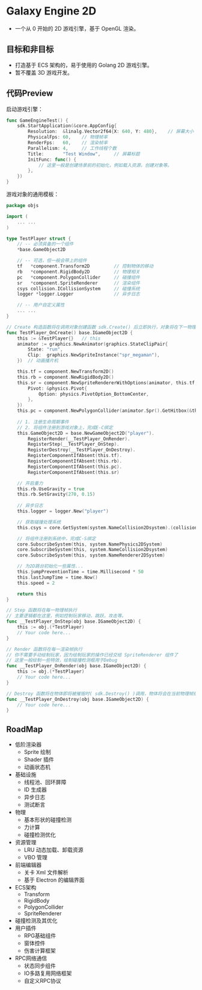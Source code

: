 # Galaxy Engine 2D

-  一个从 0 开始的 2D 游戏引擎，基于 OpenGL 渲染。

## 目标和非目标

- 打造基于 ECS 架构的，易于使用的 Golang 2D 游戏引擎。
- 暂不覆盖 3D 游戏开发。

## 代码Preview

启动游戏引擎：
```go
func GameEngineTest() {
	sdk.StartApplication(&core.AppConfig{
		Resolution:  &linalg.Vector2f64{X: 640, Y: 480},	// 屏幕大小
		PhysicalFps: 60,	// 物理帧率
		RenderFps:   60,	// 渲染帧率
		Parallelism: 4,		// 工作线程个数
		Title:       "Test Window",		// 屏幕标题
		InitFunc: func() {
			// 这里一般是创建场景前的初始化，例如载入资源，创建对象等。
		},
	})
}
```

游戏对象的通用模板：
```go
package objs

import (
	... ...
)

type TestPlayer struct {
	// -- 必须具备的一个组件
	*base.GameObject2D

	// -- 可选，但一般会带上的组件
	tf   *component.Transform2D			// 控制物体的移动
	rb   *component.RigidBody2D			// 物理相关
	pc   *component.PolygonCollider		// 碰撞组件
	sr   *component.SpriteRenderer		// 渲染组件
	csys collision.ICollisionSystem		// 碰撞系统
	logger *logger.Logger				// 异步日志

	// -- 用户自定义属性
	... ...
}

// Create 构造函数将在调用对象创建函数 sdk.Create() 后立即执行，对象将在下一物理帧开始前被加入框架管理
func TestPlayer_OnCreate() base.IGameObject2D {
	this := &TestPlayer{}	// this
	animator := graphics.NewAnimator(graphics.StateClipPair{
		State: "run",
		Clip:  graphics.NewSpriteInstance("spr_megaman"),
	})	// 动画播片机

	this.tf = component.NewTransform2D()
	this.rb = component.NewRigidBody2D()
	this.sr = component.NewSpriteRendererWithOptions(animator, this.tf, false, graphics.RenderOptions{
		Pivot: &physics.Pivot{
			Option: physics.PivotOption_BottomCenter,
		},
	})
	this.pc = component.NewPolygonCollider(animator.Spr().GetHitbox(&this.tf.Pos, physics.Pivot{Option: physics.PivotOption_BottomCenter}), this)
	
	// 1. 注册生命周期事件
	// 2. 将组件注册到游戏对象上，完成E-C绑定
	this.GameObject2D = base.NewGameObject2D("player").
		RegisterRender(__TestPlayer_OnRender).
		RegisterStep(__TestPlayer_OnStep).
		RegisterDestroy(__TestPlayer_OnDestroy).
		RegisterComponentIfAbsent(this.tf).
		RegisterComponentIfAbsent(this.rb).
		RegisterComponentIfAbsent(this.pc).
		RegisterComponentIfAbsent(this.sr)

	// 开启重力
	this.rb.UseGravity = true
	this.rb.SetGravity(270, 0.15)
	
	// 异步日志
	this.logger = logger.New("player")

	// 获取碰撞处理系统
	this.csys = core.GetSystem(system.NameCollision2Dsystem).(collision.ICollisionSystem)

	// 将组件注册到系统中，完成C-S绑定
	core.SubscribeSystem(this, system.NamePhysics2DSystem)
	core.SubscribeSystem(this, system.NameCollision2Dsystem)
	core.SubscribeSystem(this, system.NameRenderer2DSystem)

	// 为2D跳台初始化一些属性...
	this.jumpPreventionTime = time.Millisecond * 50
	this.lastJumpTime = time.Now()
	this.speed = 2

	return this
}

// Step 函数将在每一物理帧执行
// 主要逻辑都在这里，例如控制玩家移动，跳跃，攻击等。
func __TestPlayer_OnStep(obj base.IGameObject2D) {
	this := obj.(*TestPlayer)
	// Your code here...
}

// Render 函数将在每一渲染帧执行
// 你不需要手动绘制玩家，因为绘制玩家的操作已经交给 SpriteRenderer 组件了
// 这里一般绘制一些特效，绘制碰撞检测框用于Debug
func __TestPlayer_OnRender(obj base.IGameObject2D) {
	this := obj.(*TestPlayer)
	// Your code here...
}

// Destroy 函数将在物体即将被摧毁时( sdk.Destroy() )调用，物体将会在当前物理帧结束后被移除
func __TestPlayer_OnDestroy(obj base.IGameObject2D) {
	// Your code here...
}

```

## RoadMap

- 低阶渲染器
  - Sprite 绘制
  - Shader 插件
  - 动画状态机
- 基础设施
  - 线程池、回环屏障
  - ID 生成器
  - 异步日志
  - 测试断言
- 物理
  - 基本形状的碰撞检测
  - 力计算
  - 碰撞检测优化
- 资源管理
  - LRU 动态加载、卸载资源
  - VBO 管理
- 前端编辑器
  - 关卡 Xml 文件解析
  - 基于 Electron 的编辑界面
- ECS架构
  - Transform
  - RigidBody
  - PolygonCollider
  - SpriteRenderer
- 碰撞检测及其优化
- 用户插件
  - RPG基础组件
  - 窗体控件
  - 伤害计算框架
- RPC网络通信
  - 状态同步组件
  - IO多路复用网络框架
  - 自定义RPC协议

## 